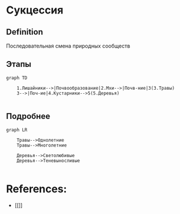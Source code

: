 # Сукцессия
## Definition
Последовательная смена природных сообществ
## Этапы
```mermaid
graph TD

	1.Лишайники-->|Почвообразование|2.Мхи-->|Почв-ние|3(3.Травы)
	3-->|Поч-ие|4.Кустарники-->5(5.Деревья)
	
```
## Подробнее
```mermaid
graph LR
	
	Травы-->Однолетние
	Травы-->Многолетние
	
	Деревья-->Светолюбивые
	Деревья-->Теневыносливые
	
```
# References:
- [[]]